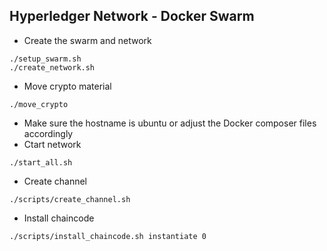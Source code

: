 ## Hyperledger Network - Docker Swarm

- Create the swarm and network
```
./setup_swarm.sh
./create_network.sh
```

- Move crypto material
```
./move_crypto
```
- Make sure the hostname is ubuntu or adjust the Docker composer files accordingly
- Ctart network
```
./start_all.sh
```

- Create channel
```
./scripts/create_channel.sh
```

- Install chaincode
```
./scripts/install_chaincode.sh instantiate 0
```

